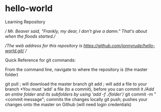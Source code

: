 # hello-world
Learning Repository

*/ Mr. Beaver said, "Frankly, my dear, I don't give a damn." That's about when the floods started./*

*/The web address for this repository is https://github.com/jonnyrude/hello-world.git/ /*

Quick Reference for git commands:

From the command line, navigate to where the repository is (the master folder)

git pull <url>; will download the master branch
git add <filename>; will add a file to your branch
 *You must 'add' a file (to a commit), before you can commit it
*/Add an entire folder and its subfolders by using 'add -f ./folder'/*
git commit -m "<commit message"; commits the changes locally
git push; pushes your changes onto the master on Github (will need login credentials)
